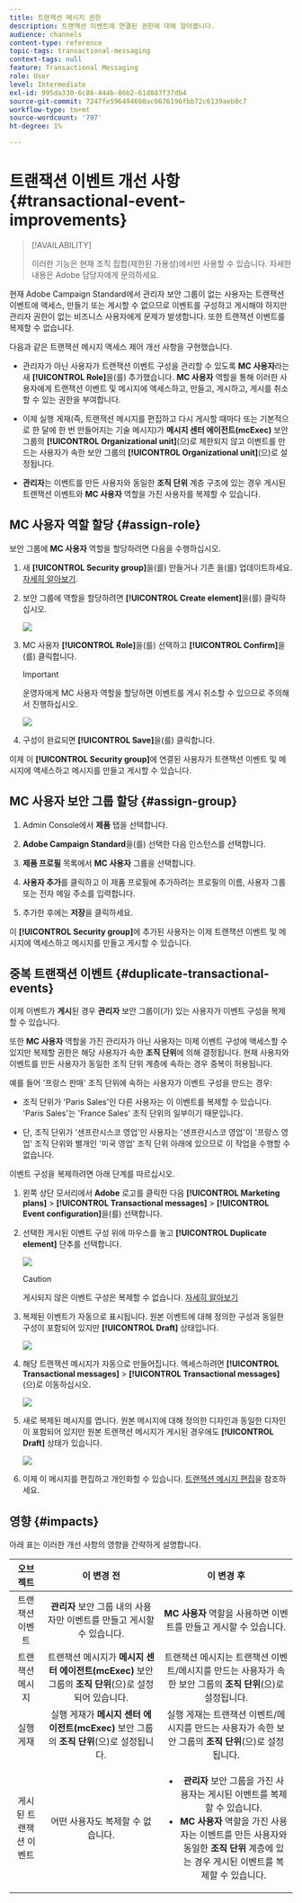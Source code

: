 ```yaml
---
title: 트랜잭션 메시지 권한
description: 트랜잭션 이벤트에 연결된 권한에 대해 알아봅니다.
audience: channels
content-type: reference
topic-tags: transactional-messaging
context-tags: null
feature: Transactional Messaging
role: User
level: Intermediate
exl-id: 995da330-6c86-444b-86b2-61d887f37db4
source-git-commit: 7247fe596494690ac0676196fbb72c6139aeb0c7
workflow-type: tm+mt
source-wordcount: '797'
ht-degree: 1%

---
```


# 트랜잭션 이벤트 개선 사항 {#transactional-event-improvements}

>[!AVAILABILITY]
>
>이러한 기능은 현재 조직 집합(제한된 가용성)에서만 사용할 수 있습니다. 자세한 내용은 Adobe 담당자에게 문의하세요.

현재 Adobe Campaign Standard에서 관리자 보안 그룹이 없는 사용자는 트랜잭션 이벤트에 액세스, 만들기 또는 게시할 수 없으므로 이벤트를 구성하고 게시해야 하지만 관리자 권한이 없는 비즈니스 사용자에게 문제가 발생합니다. 또한 트랜잭션 이벤트를 복제할 수 없습니다.

다음과 같은 트랜잭션 메시지 액세스 제어 개선 사항을 구현했습니다.

* 관리자가 아닌 사용자가 트랜잭션 이벤트 구성을 관리할 수 있도록 **MC 사용자**&#x200B;라는 새 **[!UICONTROL Role]**&#x200B;을(를) 추가했습니다. **MC 사용자** 역할을 통해 이러한 사용자에게 트랜잭션 이벤트 및 메시지에 액세스하고, 만들고, 게시하고, 게시를 취소할 수 있는 권한을 부여합니다.

* 이제 실행 게재(즉, 트랜잭션 메시지를 편집하고 다시 게시할 때마다 또는 기본적으로 한 달에 한 번 만들어지는 기술 메시지)가 **메시지 센터 에이전트(mcExec)** 보안 그룹의 **[!UICONTROL Organizational unit]**(으)로 제한되지 않고 이벤트를 만드는 사용자가 속한 보안 그룹의 **[!UICONTROL Organizational unit]**(으)로 설정됩니다.

* **관리자**&#x200B;는 이벤트를 만든 사용자와 동일한 **조직 단위** 계층 구조에 있는 경우 게시된 트랜잭션 이벤트와 **MC 사용자** 역할을 가진 사용자를 복제할 수 있습니다.

## MC 사용자 역할 할당 {#assign-role}

보안 그룹에 **MC 사용자** 역할을 할당하려면 다음을 수행하십시오.

1. 새 **[!UICONTROL Security group]**&#x200B;을(를) 만들거나 기존 을(를) 업데이트하세요. [자세히 알아보기](../../administration/using/managing-groups-and-users.md).

1. 보안 그룹에 역할을 할당하려면 **[!UICONTROL Create element]**&#x200B;을(를) 클릭하십시오.

   ![](assets/event_access_1.png)

1. MC 사용자 **[!UICONTROL Role]**&#x200B;을(를) 선택하고 **[!UICONTROL Confirm]**&#x200B;을(를) 클릭합니다.

   >[!IMPORTANT]
   >
   > 운영자에게 MC 사용자 역할을 할당하면 이벤트를 게시 취소할 수 있으므로 주의해서 진행하십시오.

   ![](assets/event_access_2.png)

1. 구성이 완료되면 **[!UICONTROL Save]**&#x200B;을(를) 클릭합니다.

이제 이 **[!UICONTROL Security group]**&#x200B;에 연결된 사용자가 트랜잭션 이벤트 및 메시지에 액세스하고 메시지를 만들고 게시할 수 있습니다.

## MC 사용자 보안 그룹 할당 {#assign-group}

1. Admin Console에서 **제품** 탭을 선택합니다.

1. **Adobe Campaign Standard**&#x200B;을(를) 선택한 다음 인스턴스를 선택합니다.

1. **제품 프로필** 목록에서 **MC 사용자** 그룹을 선택합니다.

1. **사용자 추가**&#x200B;를 클릭하고 이 제품 프로필에 추가하려는 프로필의 이름, 사용자 그룹 또는 전자 메일 주소를 입력합니다.

1. 추가한 후에는 **저장**&#x200B;을 클릭하세요.

이 **[!UICONTROL Security group]**&#x200B;에 추가된 사용자는 이제 트랜잭션 이벤트 및 메시지에 액세스하고 메시지를 만들고 게시할 수 있습니다.

## 중복 트랜잭션 이벤트 {#duplicate-transactional-events}

이제 이벤트가 **게시**&#x200B;된 경우 **관리자** 보안 그룹<!--([Functional administrators](../../administration/using/users-management.md#functional-administrators)?)-->이(가) 있는 사용자가 이벤트 구성을 복제할 수 있습니다.

또한 **MC 사용자** 역할을 가진 관리자가 아닌 사용자는 이제 이벤트 구성에 액세스할 수 있지만 복제할 권한은 해당 사용자가 속한 **조직 단위**&#x200B;에 의해 결정됩니다. 현재 사용자와 이벤트를 만든 사용자가 동일한 조직 단위 계층에 속하는 경우 중복이 허용됩니다.

예를 들어 &#39;프랑스 판매&#39; 조직 단위에 속하는 사용자가 이벤트 구성을 만드는 경우:

* 조직 단위가 &#39;Paris Sales&#39;인 다른 사용자는 이 이벤트를 복제할 수 있습니다. &#39;Paris Sales&#39;는 &#39;France Sales&#39; 조직 단위의 일부이기 때문입니다.

* 단, 조직 단위가 &#39;샌프란시스코 영업&#39;인 사용자는 &#39;샌프란시스코 영업&#39;이 &#39;프랑스 영업&#39; 조직 단위와 별개인 &#39;미국 영업&#39; 조직 단위 아래에 있으므로 이 작업을 수행할 수 없습니다.

이벤트 구성을 복제하려면 아래 단계를 따르십시오.

1. 왼쪽 상단 모서리에서 **Adobe** 로고를 클릭한 다음 **[!UICONTROL Marketing plans]** > **[!UICONTROL Transactional messages]** > **[!UICONTROL Event configuration]**&#x200B;을(를) 선택합니다.

1. 선택한 게시된 이벤트 구성 위에 마우스를 놓고 **[!UICONTROL Duplicate element]** 단추를 선택합니다.

   ![](assets/message-center_duplicate-button.png)

   >[!CAUTION]
   >
   >게시되지 않은 이벤트 구성은 복제할 수 없습니다. [자세히 알아보기](publishing-transactional-event.md)

1. 복제된 이벤트가 자동으로 표시됩니다. 원본 이벤트에 대해 정의한 구성과 동일한 구성이 포함되어 있지만 **[!UICONTROL Draft]** 상태입니다.

   ![](assets/message-center_duplicated-draft-event.png)

1. 해당 트랜잭션 메시지가 자동으로 만들어집니다. 액세스하려면 **[!UICONTROL Transactional messages]** > **[!UICONTROL Transactional messages]**(으)로 이동하십시오.

   ![](assets/message-center_duplicated-message.png)

1. 새로 복제된 메시지를 엽니다. 원본 메시지에 대해 정의한 디자인과 동일한 디자인이 포함되어 있지만 원본 트랜잭션 메시지가 게시된 경우에도 **[!UICONTROL Draft]** 상태가 있습니다.

   ![](assets/message-center_duplicated-draft-message.png)

1. 이제 이 메시지를 편집하고 개인화할 수 있습니다. [트랜잭션 메시지 편집](../../channels/using/editing-transactional-message.md)을 참조하세요.

## 영향 {#impacts}

아래 표는 이러한 개선 사항의 영향을 간략하게 설명합니다.

| 오브젝트 | 이 변경 전 | 이 변경 후 |
|:-: | :--: | :-:|
| 트랜잭션 이벤트 | **관리자** 보안 그룹 내의 사용자만 이벤트를 만들고 게시할 수 있습니다. | **MC 사용자** 역할을 사용하면 이벤트를 만들고 게시할 수 있습니다. |
| 트랜잭션 메시지 | 트랜잭션 메시지가 **메시지 센터 에이전트(mcExec)** 보안 그룹의 **조직 단위**(으)로 설정되어 있습니다. | 트랜잭션 메시지는 트랜잭션 이벤트/메시지를 만드는 사용자가 속한 보안 그룹의 **조직 단위**(으)로 설정됩니다. |
| 실행 게재 | 실행 게재가 **메시지 센터 에이전트(mcExec)** 보안 그룹의 **조직 단위**(으)로 설정됩니다. | 실행 게재는 트랜잭션 이벤트/메시지를 만드는 사용자가 속한 보안 그룹의 **조직 단위**(으)로 설정됩니다. |
| 게시된 트랜잭션 이벤트 | 어떤 사용자도 복제할 수 없습니다. | <ul><li>**관리자** 보안 그룹을 가진 사용자는 게시된 이벤트를 복제할 수 있습니다.</li> <li>**MC 사용자** 역할을 가진 사용자는 이벤트를 만든 사용자와 동일한 **조직 단위** 계층에 있는 경우 게시된 이벤트를 복제할 수 있습니다.</li></ul> |


<!--Transactional Message Templates| Transactional Message templates are set to the Organizational unit **All**. | Transaction Message Template will be set to the **Organizational unit** of the security group to which the user creating the message template belongs.-->
